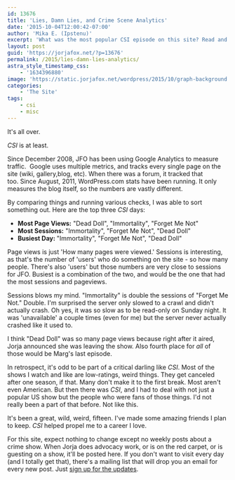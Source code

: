 ```yaml
---
id: 13676
title: 'Lies, Damn Lies, and Crime Scene Analytics'
date: '2015-10-04T12:00:42-07:00'
author: 'Mika E. (Ipstenu)'
excerpt: 'What was the most popular CSI episode on this site? Read and find out!'
layout: post
guid: 'https://jorjafox.net/?p=13676'
permalink: /2015/lies-damn-lies-analytics/
astra_style_timestamp_css:
    - '1634396880'
image: 'https://static.jorjafox.net/wordpress/2015/10/graph-background.jpg'
categories:
    - 'The Site'
tags:
    - csi
    - misc
---
```


It's all over.

<em>CSI</em> is at least.

Since December 2008, JFO has been using Google Analytics to measure traffic.  Google uses multiple metrics, and tracks every single page on the site (wiki, gallery,blog, etc). When there was a forum, it tracked that too. Since August, 2011, WordPress.com stats have been running. It only measures the blog itself, so the numbers are vastly different.

By comparing things and running various checks, I was able to sort something out. Here are the top three <em>CSI</em> days:
<ul>
	<li><strong>Most Page Views:</strong> "Dead Doll", "Immortality", "Forget Me Not"</li>
	<li><strong>Most Sessions:</strong> "Immortality", "Forget Me Not", "Dead Doll"</li>
	<li><strong>Busiest Day: </strong>"Immortality", "Forget Me Not", "Dead Doll"</li>
</ul>
Page views is just 'How many pages were viewed.' Sessions is interesting, as that's the number of 'users' who do something on the site - so how many people. There's also 'users' but those numbers are very close to sessions for JFO. Busiest is a combination of the two, and would be the one that had the most sessions and pageviews.

Sessions blows my mind. "Immortality" is double the sessions of "Forget Me Not." Double. I'm surprised the server only slowed to a crawl and didn't actually crash. Oh yes, it was so slow as to be read-only on Sunday night. It was 'unavailable' a couple times (even for me) but the server never actually crashed like it used to.

I think "Dead Doll" was so many page views because right after it aired, Jorja announced she was leaving the show. Also fourth place for <em>all</em> of those would be Marg's last episode.

In retrospect, it's odd to be part of a critical darling like <em>CSI</em>. Most of the shows I watch and like are low-ratings, weird things. They get canceled after one season, if that. Many don't make it to the first break. Most aren't even American. But then there was <em>CSI</em>, and I had to deal with not just a popular US show but the people who were fans of those things. I'd not really been a part of that before. Not like this.

It's been a great, wild, weird, fifteen. I've made some amazing friends I plan to keep. <em>CSI</em> helped propel me to a career I love.

For this site, expect nothing to change except no weekly posts about a crime show. When Jorja does advocacy work, or is on the red carpet, or is guesting on a show, it'll be posted here. If you don't want to visit every day (and I totally get that), there's a mailing list that will drop you an email for every new post. Just <a href="https://jorjafox.net/updates/">sign up for the updates</a>.